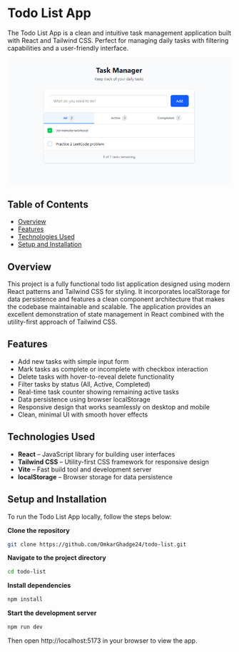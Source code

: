 # Todo List App

The Todo List App is a clean and intuitive task management application built with React and Tailwind CSS. Perfect for managing daily tasks with filtering capabilities and a user-friendly interface.

![Todo List App Interface](https://github.com/OmkarGhadge24/todo-list/blob/main/public/image.png)

## Table of Contents
- [Overview](#overview)
- [Features](#features)
- [Technologies Used](#technologies-used)
- [Setup and Installation](#setup-and-installation)

## Overview
This project is a fully functional todo list application designed using modern React patterns and Tailwind CSS for styling. It incorporates localStorage for data persistence and features a clean component architecture that makes the codebase maintainable and scalable. The application provides an excellent demonstration of state management in React combined with the utility-first approach of Tailwind CSS.

## Features
- Add new tasks with simple input form
- Mark tasks as complete or incomplete with checkbox interaction
- Delete tasks with hover-to-reveal delete functionality
- Filter tasks by status (All, Active, Completed)
- Real-time task counter showing remaining active tasks
- Data persistence using browser localStorage
- Responsive design that works seamlessly on desktop and mobile
- Clean, minimal UI with smooth hover effects

## Technologies Used
- **React** – JavaScript library for building user interfaces
- **Tailwind CSS** – Utility-first CSS framework for responsive design
- **Vite** – Fast build tool and development server
- **localStorage** – Browser storage for data persistence

## Setup and Installation
To run the Todo List App locally, follow the steps below:

**Clone the repository**
```bash
git clone https://github.com/OmkarGhadge24/todo-list.git
```

**Navigate to the project directory**
```bash
cd todo-list
```

**Install dependencies**
```bash
npm install
```

**Start the development server**
```bash
npm run dev
```

Then open http://localhost:5173 in your browser to view the app.
